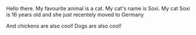 Hello there.
My favourite animal is a cat.
My cat's name is Soxi.
My cat Soxi is 16 years old and she just recentely moved to Germany



And chickens are also cool!
Dogs are also cool! 



